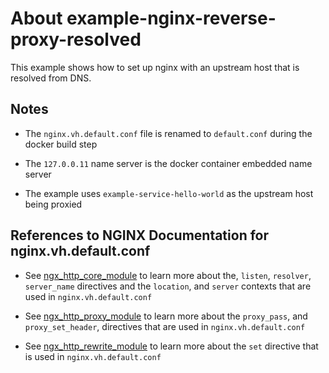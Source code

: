 # About example-nginx-reverse-proxy-resolved

This example shows how to set up nginx with an upstream host that is resolved from DNS.

## Notes

* The `nginx.vh.default.conf` file is renamed to `default.conf` during the docker build step

* The `127.0.0.11` name server is the docker container embedded name server

* The example uses `example-service-hello-world` as the upstream host being proxied

## References to NGINX Documentation for nginx.vh.default.conf

* See [ngx_http_core_module](https://nginx.org/en/docs/http/ngx_http_core_module.html) to learn more about the, `listen`, `resolver`, `server_name` directives and the `location`, and `server` contexts that are used in `nginx.vh.default.conf`

* See [ngx_http_proxy_module](https://nginx.org/en/docs/http/ngx_http_proxy_module.html) to learn more about the `proxy_pass`, and `proxy_set_header`, directives that are used in `nginx.vh.default.conf`

* See [ngx_http_rewrite_module](https://nginx.org/en/docs/http/ngx_http_rewrite_module.html) to learn more about the `set` directive that is used in `nginx.vh.default.conf`